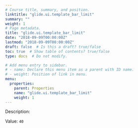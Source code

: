 ```yaml
---
# Course title, summary, and position.
linktitle: "glide.ui.template_bar_limit"
summary: ""
weight: 1
# Page metadata.
title: "glide.ui.template_bar_limit"
date: "2018-09-09T00:00:00Z"
lastmod: "2018-09-09T00:00:00Z"
draft: false  # Is this a draft? true/false
toc: true  # Show table of contents? true/false
type: docs  # Do not modify.

# Add menu entry to sidebar.
# - name: Declare this menu item as a parent with ID name.
# - weight: Position of link in menu.
menu:
  properties:
    parent: Properties
    name: "glide.ui.template_bar_limit"
    weight: 1
---
```


Description: 


Value: `40`